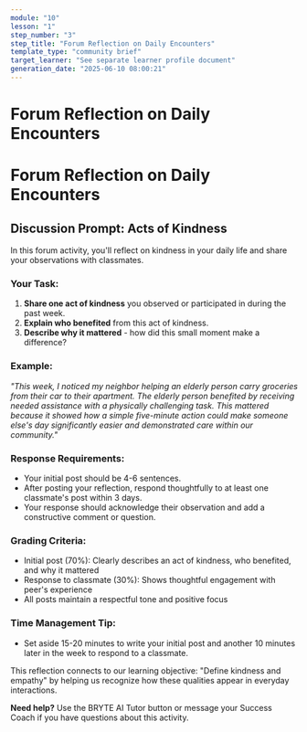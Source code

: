 ```yaml
---
module: "10"
lesson: "1"
step_number: "3"
step_title: "Forum Reflection on Daily Encounters"
template_type: "community brief"
target_learner: "See separate learner profile document"
generation_date: "2025-06-10 08:00:21"
---
```


# Forum Reflection on Daily Encounters

# Forum Reflection on Daily Encounters

## Discussion Prompt: Acts of Kindness

In this forum activity, you'll reflect on kindness in your daily life and share your observations with classmates.

### Your Task:
1. **Share one act of kindness** you observed or participated in during the past week.
2. **Explain who benefited** from this act of kindness.
3. **Describe why it mattered** - how did this small moment make a difference?

### Example:
*"This week, I noticed my neighbor helping an elderly person carry groceries from their car to their apartment. The elderly person benefited by receiving needed assistance with a physically challenging task. This mattered because it showed how a simple five-minute action could make someone else's day significantly easier and demonstrated care within our community."*

### Response Requirements:
* Your initial post should be 4-6 sentences.
* After posting your reflection, respond thoughtfully to at least one classmate's post within 3 days.
* Your response should acknowledge their observation and add a constructive comment or question.

### Grading Criteria:
* Initial post (70%): Clearly describes an act of kindness, who benefited, and why it mattered
* Response to classmate (30%): Shows thoughtful engagement with peer's experience
* All posts maintain a respectful tone and positive focus

### Time Management Tip:
* Set aside 15-20 minutes to write your initial post and another 10 minutes later in the week to respond to a classmate.

This reflection connects to our learning objective: "Define kindness and empathy" by helping us recognize how these qualities appear in everyday interactions.

**Need help?** Use the BRYTE AI Tutor button or message your Success Coach if you have questions about this activity.